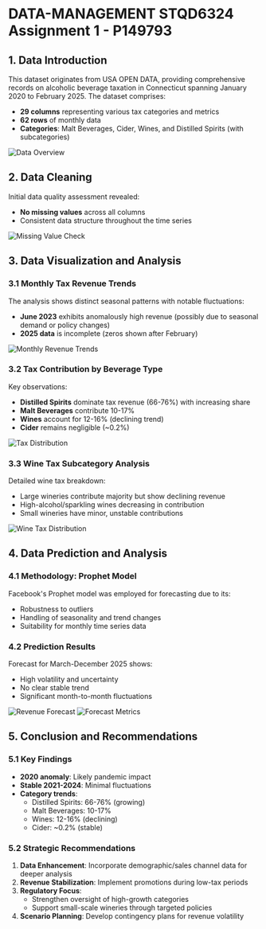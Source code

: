 # DATA-MANAGEMENT STQD6324 Assignment 1 - P149793

## 1. Data Introduction
This dataset originates from USA OPEN DATA, providing comprehensive records on alcoholic beverage taxation in Connecticut spanning January 2020 to February 2025. The dataset comprises:

- **29 columns** representing various tax categories and metrics
- **62 rows** of monthly data
- **Categories**: Malt Beverages, Cider, Wines, and Distilled Spirits (with subcategories)

![Data Overview](/Assignment1-picture/picture7.png)

## 2. Data Cleaning
Initial data quality assessment revealed:
- **No missing values** across all columns
- Consistent data structure throughout the time series

![Missing Value Check](/Assignment1-picture/picture1.png)

## 3. Data Visualization and Analysis

### 3.1 Monthly Tax Revenue Trends
The analysis shows distinct seasonal patterns with notable fluctuations:
- **June 2023** exhibits anomalously high revenue (possibly due to seasonal demand or policy changes)
- **2025 data** is incomplete (zeros shown after February)

![Monthly Revenue Trends](/Assignment1-picture/picture2.png)

### 3.2 Tax Contribution by Beverage Type
Key observations:
- **Distilled Spirits** dominate tax revenue (66-76%) with increasing share
- **Malt Beverages** contribute 10-17%
- **Wines** account for 12-16% (declining trend)
- **Cider** remains negligible (~0.2%)

![Tax Distribution](/Assignment1-picture/picture3.png)

### 3.3 Wine Tax Subcategory Analysis
Detailed wine tax breakdown:
- Large wineries contribute majority but show declining revenue
- High-alcohol/sparkling wines decreasing in contribution
- Small wineries have minor, unstable contributions

![Wine Tax Distribution](/Assignment1-picture/picture4.png)

## 4. Data Prediction and Analysis

### 4.1 Methodology: Prophet Model
Facebook's Prophet model was employed for forecasting due to its:
- Robustness to outliers
- Handling of seasonality and trend changes
- Suitability for monthly time series data

### 4.2 Prediction Results
Forecast for March-December 2025 shows:
- High volatility and uncertainty
- No clear stable trend
- Significant month-to-month fluctuations

![Revenue Forecast](/Assignment1-picture/picture5.png)
![Forecast Metrics](/Assignment1-picture/picture6.png)

## 5. Conclusion and Recommendations

### 5.1 Key Findings
- **2020 anomaly**: Likely pandemic impact
- **Stable 2021-2024**: Minimal fluctuations
- **Category trends**:
  - Distilled Spirits: 66-76% (growing)
  - Malt Beverages: 10-17%
  - Wines: 12-16% (declining)
  - Cider: ~0.2% (stable)

### 5.2 Strategic Recommendations
1. **Data Enhancement**: Incorporate demographic/sales channel data for deeper analysis
2. **Revenue Stabilization**: Implement promotions during low-tax periods
3. **Regulatory Focus**:
   - Strengthen oversight of high-growth categories
   - Support small-scale wineries through targeted policies
4. **Scenario Planning**: Develop contingency plans for revenue volatility
